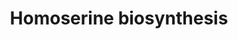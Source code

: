 ---
authors:
- Anwesha
- Eweitz
description: 'Data source: RiceCyc  Source:[http://plantreactome.gramene.org/ Plant
  Reactome].'
last-edited: 2021-05-26
organisms:
- Oryza sativa
redirect_from:
- /index.php/Pathway:WP2969
- /instance/WP2969
schema-jsonld:
- '@context': https://schema.org/
  '@id': https://wikipathways.github.io/pathways/WP2969.html
  '@type': Dataset
  creator:
    '@type': Organization
    name: WikiPathways
  description: 'Data source: RiceCyc  Source:[http://plantreactome.gramene.org/ Plant
    Reactome].'
  keywords:
  - NADP+
  - NAD(P)H
  - L-aspartate-semialdehyde
  - dehydrogenase
  - ADP
  - aspartate kinase
  - H+
  - Pi
  - L-aspartyl-4-phosphate
  - NAD(P)+
  - L-Asp
  - aspartate-semialdehyde
  - ATP
  - NADPH
  - homoserine
  license: CC0
  name: Homoserine biosynthesis
seo: CreativeWork
title: Homoserine biosynthesis
wpid: WP2969
---